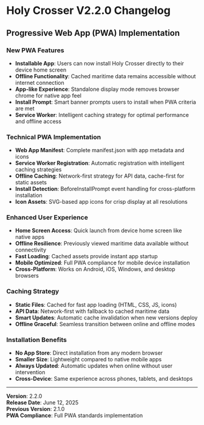 # Holy Crosser V2.2.0 Changelog

## Progressive Web App (PWA) Implementation

### New PWA Features
- **Installable App**: Users can now install Holy Crosser directly to their device home screen
- **Offline Functionality**: Cached maritime data remains accessible without internet connection
- **App-like Experience**: Standalone display mode removes browser chrome for native app feel
- **Install Prompt**: Smart banner prompts users to install when PWA criteria are met
- **Service Worker**: Intelligent caching strategy for optimal performance and offline access

### Technical PWA Implementation
- **Web App Manifest**: Complete manifest.json with app metadata and icons
- **Service Worker Registration**: Automatic registration with intelligent caching strategies
- **Offline Caching**: Network-first strategy for API data, cache-first for static assets
- **Install Detection**: BeforeInstallPrompt event handling for cross-platform installation
- **Icon Assets**: SVG-based app icons for crisp display at all resolutions

### Enhanced User Experience
- **Home Screen Access**: Quick launch from device home screen like native apps
- **Offline Resilience**: Previously viewed maritime data available without connectivity
- **Fast Loading**: Cached assets provide instant app startup
- **Mobile Optimized**: Full PWA compliance for mobile device installation
- **Cross-Platform**: Works on Android, iOS, Windows, and desktop browsers

### Caching Strategy
- **Static Files**: Cached for fast app loading (HTML, CSS, JS, icons)
- **API Data**: Network-first with fallback to cached maritime data
- **Smart Updates**: Automatic cache invalidation when new versions deploy
- **Offline Graceful**: Seamless transition between online and offline modes

### Installation Benefits
- **No App Store**: Direct installation from any modern browser
- **Smaller Size**: Lightweight compared to native mobile apps
- **Always Updated**: Automatic updates when online without user intervention
- **Cross-Device**: Same experience across phones, tablets, and desktops

---
**Version**: 2.2.0  
**Release Date**: June 12, 2025  
**Previous Version**: 2.1.0  
**PWA Compliance**: Full PWA standards implementation